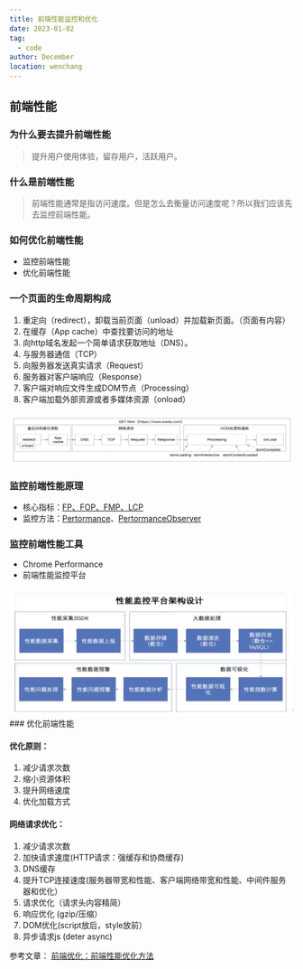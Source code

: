 ```yaml
---
title: 前端性能监控和优化
date: 2023-01-02
tag: 
  - code
author: December
location: wenchang 
---
```


## 前端性能

### 为什么要去提升前端性能

> 提升用户使用体验，留存用户，活跃用户。

### 什么是前端性能

> 前端性能通常是指访问速度。但是怎么去衡量访问速度呢？所以我们应该先去监控前端性能。

### 如何优化前端性能
- 监控前端性能
- 优化前端性能

### 一个页面的生命周期构成

1. 重定向（redirect），卸载当前页面（unload）并加载新页面。（页面有内容）
2. 在缓存（App cache）中查找要访问的地址
3. 向http域名发起一个简单请求获取地址（DNS）。
4. 与服务器通信（TCP）
5. 向服务器发送真实请求（Request）
6. 服务器对客户端响应（Response）
7. 客户端对响应文件生成DOM节点（Processing）
8. 客户端加载外部资源或者多媒体资源（onload）

<img src="../public/img/2023-1-2-页面的生命周期.png" >

### 监控前端性能原理
- 核心指标：[FP、FOP、FMP、LCP](https://juejin.cn/post/7084481163137384479)
- 监控方法：[Pertormance](https://developer.mozilla.org/zh-CN/docs/Web/API/Performance)、[PertormanceObserver](https://developer.mozilla.org/zh-CN/docs/Web/API/PerformanceObserver/PerformanceObserver)

### 监控前端性能工具
- Chrome Performance
- 前端性能监控平台

<img src="../public/img/2023-1-2-前端性能监控.png">
### 优化前端性能

#### 优化原则：

1. 减少请求次数
2. 缩小资源体积
3. 提升网络速度
4. 优化加载方式

#### 网络请求优化：

1. 减少请求次数
2. 加快请求速度(HTTP请求：强缓存和协商缓存)
3. DNS缓存
4. 提升TCP连接速度(服务器带宽和性能、客户端网络带宽和性能、中间件服务器和优化）
5. 请求优化（请求头内容精简）
6. 响应优化 (gzip/压缩）
7. DOM优化(script放后，style放前）
8. 异步请求js (deter async)

参考文章： [前端优化：前端性能优化方法](https://blog.csdn.net/imagine_tion/article/details/114386029 )